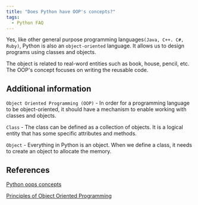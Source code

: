```yaml
---
title: "Does Python have OOP's concepts?"
tags:
  - Python FAQ
---
```


Yes, like other general purpose programming languages`(Java, C++. C#, Ruby)`, Python is also an `object-oriented` language. It allows us to design programs using classes and objects.

The object is related to real-word entities such as book, house, pencil, etc. The OOP's concept focuses on writing the reusable code.

## Additional information

`Object Oriented Programming (OOP)` - In order for a programming language to be object-oriented, it should have a mechanism to enable working with classes and objects.

`Class` - The class can be defined as a collection of objects. It is a logical entity that has some specific attributes and methods.

`Object` - Everything in Python is an object. When we define a class, it needs to create an object to allocate the memory.

## References

[Python oops concepts](https://www.javatpoint.com/python-oops-concepts)

[Principles of Object Oriented Programming](https://www.tutorialspoint.com/object_oriented_python/object_oriented_python_tutorial.pdf)
